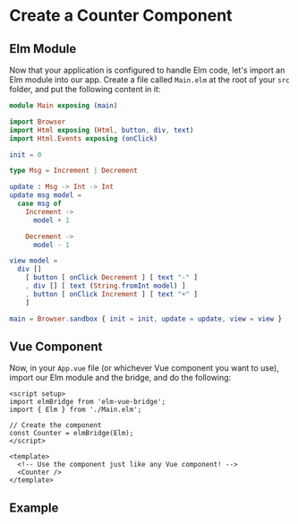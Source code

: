 <script setup>
  import Counter from '../../../../.vuepress/components/Counter.vue'
</script>

# Create a Counter Component

## Elm Module

Now that your application is configured to handle Elm code, let's import an Elm module into our app. Create a file called `Main.elm` at the root of your `src` folder, and put the following content in it:

```elm
module Main exposing (main)

import Browser
import Html exposing (Html, button, div, text)
import Html.Events exposing (onClick)

init = 0

type Msg = Increment | Decrement

update : Msg -> Int -> Int
update msg model =
  case msg of
    Increment ->
      model + 1

    Decrement ->
      model - 1

view model =
  div []
    [ button [ onClick Decrement ] [ text "-" ]
    , div [] [ text (String.fromInt model) ]
    , button [ onClick Increment ] [ text "+" ]
    ]

main = Browser.sandbox { init = init, update = update, view = view }
```

## Vue Component

Now, in your `App.vue` file (or whichever Vue component you want to use), import our Elm module and the bridge, and do the following:

```vue
<script setup>
import elmBridge from 'elm-vue-bridge';
import { Elm } from './Main.elm';

// Create the component
const Counter = elmBridge(Elm);
</script>

<template>
  <!-- Use the component just like any Vue component! -->
  <Counter />
</template>
```

## Example

<Counter />
